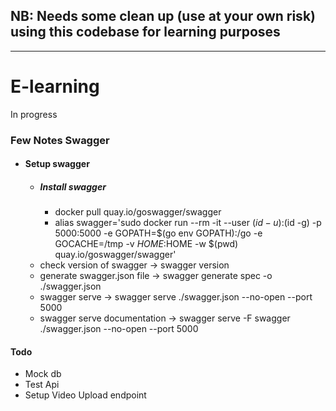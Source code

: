 
## NB: Needs some clean up (use at your own risk) using this codebase for learning purposes 
---
# E-learning
In progress



### Few Notes Swagger
  - #### Setup swagger
    - ##### Install swagger
        -  docker pull quay.io/goswagger/swagger
        -  alias swagger='sudo docker run --rm -it  --user $(id -u):$(id -g) -p 5000:5000 -e GOPATH=$(go env GOPATH):/go -e GOCACHE=/tmp -v $HOME:$HOME -w $(pwd) quay.io/goswagger/swagger'
    - check version of swagger -> swagger version
    - generate swagger.json file -> swagger generate spec -o ./swagger.json
    - swagger serve ->  swagger serve ./swagger.json --no-open --port 5000
    - swagger serve documentation ->  swagger serve -F swagger ./swagger.json --no-open --port 5000



#### Todo
 -  Mock db
 -  Test Api
 - Setup Video Upload endpoint
